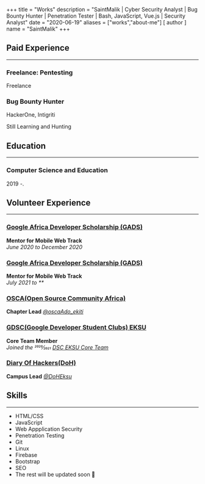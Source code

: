 +++
title = "Works"
description = "SaintMalik | Cyber Security Analyst | Bug Bounty Hunter | Penetration Tester | Bash, JavaScript, Vue.js | Security Analyst"
date = "2020-06-19"
aliases = ["works","about-me"]
[ author ] 
name = "SaintMalik"
+++

## Paid Experience
* * *
### Freelance: Pentesting
Freelance

### Bug Bounty Hunter
HackerOne, Intigriti

Still Learning and Hunting

## Education
* * *
### Computer Science and Education
2019 -.

## Volunteer Experience
* * *

### [Google Africa Developer Scholarship (GADS)](https://andela.com/alc/)

   **Mentor for Mobile Web Track**  
   _June 2020 to December 2020_

### [Google Africa Developer Scholarship (GADS)](https://andela.com/alc/)

   **Mentor for Mobile Web Track**  
   _July 2021 to **_

### [OSCA(Open Source Community Africa)](https://www.oscafrica.org/)

  **Chapter Lead** _[@oscaAdo_ekiti](https://twitter.com/oscaAdo_ekiti)_ 

### [GDSC(Google Developer Student Clubs) EKSU](https://dsc.community.dev/ekiti-state-university/)

  **Core Team Member**  
  _Joined the 2020⁄2021 [DSC EKSU Core Team](https://dsc.community.dev/ekiti-state-university/)_

###  [Diary Of Hackers(DoH)](https://diaryofhackers.com)

  **Campus Lead** _[@DoHEksu](https://twitter.com/search?q=DoHEksu&s=09)_

## Skills 
* * *

- HTML/CSS
- JavaScript
- Web Appplication Security
- Penetration Testing
- Git
- Linux
- Firebase
- Bootstrap
- SEO
- The rest will be updated soon 👀

